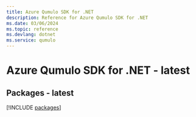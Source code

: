 ```yaml
---
title: Azure Qumulo SDK for .NET
description: Reference for Azure Qumulo SDK for .NET
ms.date: 03/06/2024
ms.topic: reference
ms.devlang: dotnet
ms.service: qumulo
---
```

# Azure Qumulo SDK for .NET - latest
## Packages - latest
[!INCLUDE [packages](qumulo-index.md)]